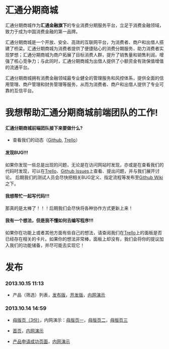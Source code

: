 汇通分期商城
================

汇通分期商城作为**汇通金融旗下**的专业消费分期服务平台，立足于消费金融领域，致力于成为中国消费金融的第一品牌。

汇通分期商城是一个开放、安全、高效的互联网平台，为消费者、商户和出借人搭建了桥梁。汇通分期商城为消费者提供了便捷贴心的消费分期服务，助力消费者实现梦想；汇通分期商城为商户拓展了目标消费人群，提升了销售量和销售利润，增强了核心竞争力；与此同时，汇通分期商城为出借人提供了小额资金有效保值增值的流通平台。

汇通分期商城拥有消费金融领域最专业健全的管理服务和风控体系，提供全面的信用管理、商户管理和财务管理等服务，从而为消费者、商户和出借人提供了专业可靠的互信平台。

我想帮助汇通分期商城前端团队的工作!
===================================

#### 汇通分期商城前端团队接下来要做什么? ####

* 查看我们的动态（[Github](https://github.com/Huitong-Finance/Mall/pulse), [Trello](https://trello.com/b/VtrgT8dB)）

#### 发现BUG!!! ####

如果你发现一些总是出现的问题，无论是在访问网站时发现，亦或是在查看我们的代码时发现，可以在[Trello](https://trello.com/b/VtrgT8dB)、[Github Issues](https://github.com/Huitong-Finance/Mall/issues)上查看、提出问题，并与我们展开讨论。
后期我们的测试人员会尽快把相关BUG定义、指定流程等发布至[Github Wiki](https://github.com/Huitong-Finance/Mall/wiki)之下。

#### 我想帮忙一起写代码!!! ####

那真的是太棒了！！！后期我们会尽快将各种协作方式更新上来！



#### 我有一个想法，但是我不懂如何去编写程序!!! ####

如果你在功能上或者其他方面有些自己的想法，请查阅我们在[Trello](https://trello.com/b/VtrgT8dB)上的面板是否已经存在相关的卡片。如果你的想法非常棒，面板上却没有，我们会将你的提议加入我们的功能储备，并尽可能去实现它！

发布
====

### 2013.10.15 11:13 ###

* 产品（筛选）列表，[发布版](https://github.com/Huitong-Finance/Mall/blob/master/releases/list/index.html)，[开发版](https://github.com/Huitong-Finance/Mall/blob/master/development/list/index.html)，[内网演示](http://192.168.0.180:9022/DROPBOX/Browser%20Side%20Workspace/Mall/releases/list/)

### 2013.10.14 14:59 ###

* [母版页（3份）](https://github.com/Huitong-Finance/Mall/tree/master/releases/master '点击查看')，内网演示：[母版页一](http://192.168.0.180:9022/DROPBOX/Browser%20Side%20Workspace/Mall/releases/master/ '点击查看')，[母版页二](http://192.168.0.180:9022/DROPBOX/Browser%20Side%20Workspace/Mall/releases/master/index@2.html '点击查看')，[母版页三](http://192.168.0.180:9022/DROPBOX/Browser%20Side%20Workspace/Mall/releases/master/index@3.html '点击查看')

* [首页](https://github.com/Huitong-Finance/Mall/tree/master/releases/home '点击查看')，[内网演示](http://192.168.0.180:9022/DROPBOX/Browser%20Side%20Workspace/Mall/releases/home/ '点击查看')

* [产品申请成功页面](https://github.com/Huitong-Finance/Mall/tree/master/releases/apply '点击查看')，[内网演示](http://192.168.0.180:9022/DROPBOX/Browser%20Side%20Workspace/Mall/releases/apply/successful.application.html '点击查看')

